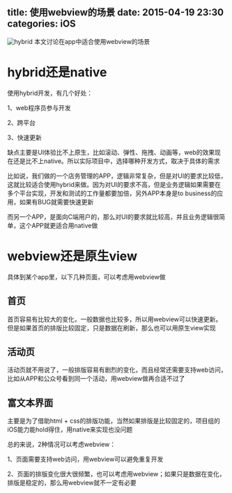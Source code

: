 title: 使用webview的场景
date: 2015-04-19 23:30
categories: iOS 
---
![hybrid](http://pic.kyfxbl.com/a17.jpg)
本文讨论在app中适合使用webview的场景
<!--more-->

# hybrid还是native

使用hybrid开发，有几个好处：

1、web程序员参与开发

2、跨平台

3、快速更新

缺点主要是UI体验比不上原生，比如滚动、弹性、拖拽、动画等，web的效果现在还是比不上native。所以实际项目中，选择哪种开发方式，取决于具体的需求

比如说，我们做的一个店务管理的APP，逻辑非常复杂，但是对UI的要求比较低，这就比较适合使用hybrid来做。因为对UI的要求不高，但是业务逻辑如果需要在多个平台实现，开发和测试的工作量都要加倍，另外APP本身是to business的应用，如果有BUG就需要快速更新

而另一个APP，是面向C端用户的，那么对UI的要求就比较高，并且业务逻辑很简单，这个APP就更适合用native做

# webview还是原生view

具体到某个app里，以下几种页面，可以考虑用webview做

## 首页

首页容易有比较大的变化，一般数据也比较多，所以用webview可以快速更新。但是如果首页的排版比较固定，只是数据在刷新，那么也可以用原生view实现

## 活动页

活动页就不用说了，一般排版容易有剧烈的变化，而且经常还需要支持web访问，比如从APP和公众号看到同一个活动，用webview做再合适不过了

## 富文本界面

主要是为了借助html + css的排版功能，当然如果排版是比较固定的，项目组的iOS能力能hold得住，用native来实现也没问题

总的来说，2种情况可以考虑webview：

1、页面需要支持web访问，用webview可以避免重复开发

2、页面的排版变化很大很频繁，也可以考虑用webview；如果只是数据在变化，排版是稳定的，那么用webview就不一定有必要
